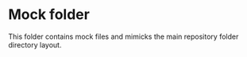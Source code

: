 # Mock folder

This folder contains mock files and mimicks the main repository folder directory layout.
